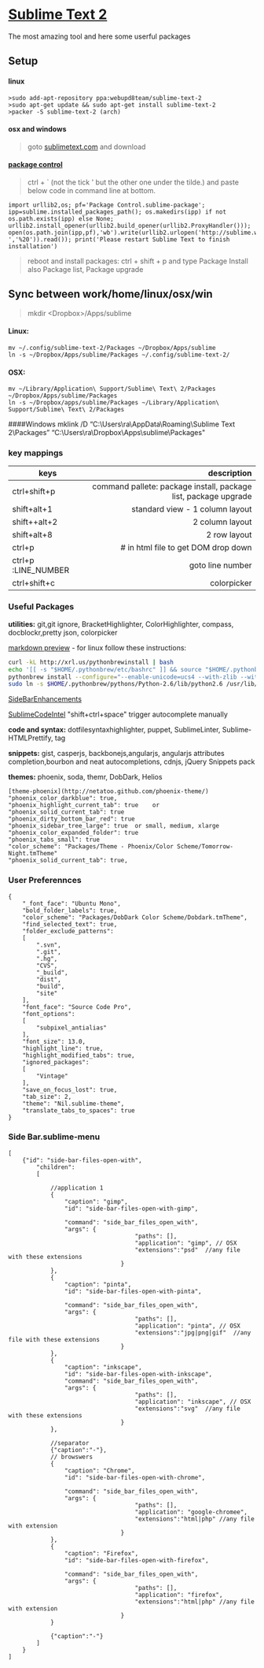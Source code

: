 [Sublime Text 2](http://www.sublimetext.com/2)
=======================================
The most amazing tool and here some userful packages
## Setup
#### linux
    >sudo add-apt-repository ppa:webupd8team/sublime-text-2
    >sudo apt-get update && sudo apt-get install sublime-text-2
    >packer -S sublime-text-2 (arch)
    
#### osx and windows
   >goto [sublimetext.com](http://www.sublimetext.com/2) and download
   
#### [package control](http://wbond.net/sublime_packages/package_control)
> ctrl + ` (not the tick ' but the other one under the tilde.) and paste below code in command line at bottom. 
```
import urllib2,os; pf='Package Control.sublime-package'; ipp=sublime.installed_packages_path(); os.makedirs(ipp) if not os.path.exists(ipp) else None; urllib2.install_opener(urllib2.build_opener(urllib2.ProxyHandler())); open(os.path.join(ipp,pf),'wb').write(urllib2.urlopen('http://sublime.wbond.net/'+pf.replace(' ','%20')).read()); print('Please restart Sublime Text to finish installation')
```
>reboot and install packages: 
>ctrl + shift + p and type Package Install  also Package list,  Package upgrade

## Sync between work/home/linux/osx/win
>mkdir &lt;Dropbox&gt;/Apps/sublime
#### Linux:
    mv ~/.config/sublime-text-2/Packages ~/Dropbox/Apps/sublime
    ln -s ~/Dropbox/Apps/sublime/Packages ~/.config/sublime-text-2/
#### OSX:
    mv ~/Library/Application\ Support/Sublime\ Text\ 2/Packages ~/Dropbox/Apps/sublime/Packages
    ln -s ~/Dropbox/apps/sublime/Packages ~/Library/Application\ Support/Sublime\ Text\ 2/Packages
####Windows
    mklink /D “C:\Users\ra\AppData\Roaming\Sublime Text 2\Packages” “C:\Users\ra\Dropbox\Apps\sublime\Packages"

### key mappings

| keys                   |   description|
|----------------------- | -----------: |
|ctrl+shift+p            |   command pallete: package install, package list, package upgrade|
|shift+alt+1             |   standard view - 1 column layout|
|shift++alt+2            |   2 column layout|
|shift+alt+8             |   2 row layout |
|ctrl+p                  |   #  in html file to get DOM drop down|
| ctrl+p :LINE_NUMBER    |      goto line number|
|ctrl+shift+c            |    colorpicker                 |

### Useful Packages
__utilities:__ git,git ignore, BracketHighlighter, ColorHighlighter,  compass, docblockr,pretty json, colorpicker

[markdown preview](https://github.com/revolunet/sublimetext-markdown-preview#readme) - for linux follow these instructions:
```bash
curl -kL http://xrl.us/pythonbrewinstall | bash
echo '[[ -s "$HOME/.pythonbrew/etc/bashrc" ]] && source "$HOME/.pythonbrew/etc/bashrc"' >> .bashrc
pythonbrew install --configure="--enable-unicode=ucs4 --with-zlib --with-ssl --with-threads --enable-share" 2.6
sudo ln -s $HOME/.pythonbrew/pythons/Python-2.6/lib/python2.6 /usr/lib/sublime-text-2/lib/python2.6
```
[SideBarEnhancements](https://github.com/titoBouzout/SideBarEnhancements)

[SublimeCodeIntel](https://github.com/Kronuz/SublimeCodeIntel) "shift+ctrl+space"  trigger autocomplete manually

__code and syntax:__ dotfilesyntaxhighlighter, puppet, SublimeLinter, Sublime-HTMLPrettify, tag

__snippets:__ gist, casperjs, backbonejs,angularjs, angularjs attributes completion,bourbon and neat autocompletions, cdnjs, jQuery Snippets pack

__themes:__ phoenix, soda, themr, DobDark, Helios
```
[theme-phoenix](http://netatoo.github.com/phoenix-theme/) 
"phoenix_color_darkblue": true,
"phoenix_highlight_current_tab": true    or "phoenix_solid_current_tab": true
"phoenix_dirty_bottom_bar_red": true
"phoenix_sidebar_tree_large": true  or small, medium, xlarge
"phoenix_color_expanded_folder": true
"phoenix_tabs_small": true
"color_scheme": "Packages/Theme - Phoenix/Color Scheme/Tomorrow-Night.tmTheme"
"phoenix_solid_current_tab": true,
```
### User Preferennces
```
{
    "_font_face": "Ubuntu Mono",
	"bold_folder_labels": true,
	"color_scheme": "Packages/DobDark Color Scheme/Dobdark.tmTheme",
	"find_selected_text": true,
	"folder_exclude_patterns":
	[
		".svn",
		".git",
		".hg",
		"CVS",
		"_build",
		"dist",
		"build",
		"site"
	],
	"font_face": "Source Code Pro",
	"font_options":
	[
		"subpixel_antialias"
	],
	"font_size": 13.0,
	"highlight_line": true,
	"highlight_modified_tabs": true,
	"ignored_packages":
	[
		"Vintage"
	],
	"save_on_focus_lost": true,
	"tab_size": 2,
	"theme": "Nil.sublime-theme",
	"translate_tabs_to_spaces": true
}
```

### Side Bar.sublime-menu
```
[
	{"id": "side-bar-files-open-with",
		"children":
		[

			//application 1
			{
				"caption": "gimp",
				"id": "side-bar-files-open-with-gimp",

				"command": "side_bar_files_open_with",
				"args": {
									"paths": [],
									"application": "gimp", // OSX
									"extensions":"psd"  //any file with these extensions
								}
			},
			{
				"caption": "pinta",
				"id": "side-bar-files-open-with-pinta",

				"command": "side_bar_files_open_with",
				"args": {
									"paths": [],
									"application": "pinta", // OSX
									"extensions":"jpg|png|gif"  //any file with these extensions
								}
			},
			{
				"caption": "inkscape",
				"id": "side-bar-files-open-with-inkscape",
				"command": "side_bar_files_open_with",
				"args": {
									"paths": [],
									"application": "inkscape", // OSX
									"extensions":"svg"  //any file with these extensions
								}
			},

			//separator
			{"caption":"-"},		
			// browswers
			{
				"caption": "Chrome",
				"id": "side-bar-files-open-with-chrome",

				"command": "side_bar_files_open_with",
				"args": {
									"paths": [],
									"application": "google-chromee",
									"extensions":"html|php" //any file with extension
								}
			},
			{
				"caption": "Firefox",
				"id": "side-bar-files-open-with-firefox",

				"command": "side_bar_files_open_with",
				"args": {
									"paths": [],
									"application": "firefox",
									"extensions":"html|php" //any file with extension
								}
			}

			{"caption":"-"}
		]
	}
]
```
